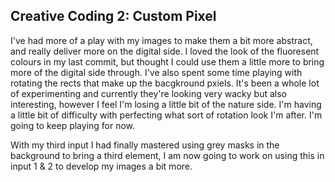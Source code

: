 ## Creative Coding 2: Custom Pixel
 
 I've had more of a play with my images to make them a bit more abstract, and really deliver more on the digital side. I loved the look of the fluoresent colours in my last commit, but thought I could use them a little more to bring more of the digital side through. I've also spent some time playing with rotating the rects that make up the bacgkround pxiels. It's been a whole lot of experimenting and currently they're looking very wacky but also interesting, however I feel I'm losing a little bit of the nature side. I'm having a little bit of difficulty with perfecting what sort of rotation look I'm after. I'm going to keep playing for now.

With my third input I had finally mastered using grey masks in the background to bring a third element, I am now going to work on using this in input 1 & 2 to develop my images a bit more.


